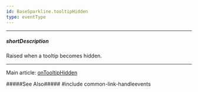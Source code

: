 ```yaml
---
id: BaseSparkline.tooltipHidden
type: eventType
---
```

---
##### shortDescription
Raised when a tooltip becomes hidden.

---
Main article: [onTooltipHidden](/api-reference/10%20UI%20Components/BaseSparkline/1%20Configuration/onTooltipHidden.md '{basewidgetpath}/Configuration/#onTooltipHidden')

#####See Also#####
#include common-link-handleevents